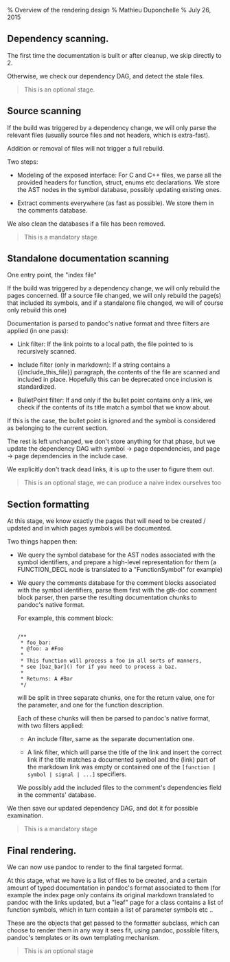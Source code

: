 % Overview of the rendering design
% Mathieu Duponchelle
% July 26, 2015

Dependency scanning.
--------------------

The first time the documentation is built or after cleanup, we skip
directly to 2.

Otherwise, we check our dependency DAG, and detect the stale files.

> This is an optional stage.

Source scanning
---------------

If the build was triggered by a dependency change, we will only parse
the relevant files (usually source files and not headers, which is
extra-fast).

Addition or removal of files will not trigger a full rebuild.

Two steps:

*   Modeling of the exposed interface:
    For C and C++ files, we parse all the provided headers for
    function, struct, enums etc declarations. We store the
    AST nodes in the symbol database, possibly updating existing
    ones.

*   Extract comments everywhere (as fast as possible). We store
    them in the comments database.

We also clean the databases if a file has been removed.

> This is a mandatory stage

Standalone documentation scanning
---------------------------------

One entry point, the "index file"

If the build was triggered by a dependency change, we will only rebuild
the pages concerned. (If a source file changed, we will only rebuild the
page(s) that included its symbols, and if a standalone file changed, we
will of course only rebuild this one)

Documentation is parsed to pandoc's native format and three filters
are applied (in one pass):

*   Link filter: If the link points to a local path, the file pointed
    to is recursively scanned.

*   Include filter (only in markdown): If a string contains a {{include\_this\_file}}
    paragraph, the contents of the file are scanned and included in place.
Hopefully this can be deprecated once inclusion is standardized.

*   BulletPoint filter: If and only if the bullet point contains only a link,
    we check if the contents of its title match a symbol that we know about.

If this is the case, the bullet point is ignored and the symbol is
considered as belonging to the current section.

The rest is left unchanged, we don't store anything for that phase, but
we update the dependency DAG with symbol -> page dependencies, and
page -> page dependencies in the include case.

We explicitly don't track dead links, it is up to the user to figure them out.

> This is an optional stage, we can produce a naive index ourselves too

Section formatting
------------------

At this stage, we know exactly the pages that will need to be created / updated
and in which pages symbols will be documented.

Two things happen then:

*   We query the symbol database for the AST nodes associated with
    the symbol identifiers, and prepare a high-level representation for them
(a FUNCTION\_DECL node is translated to a "FunctionSymbol" for example)

*   We query the comments database for the comment blocks associated
    with the symbol identifiers, parse them first with the gtk-doc comment
    block parser, then parse the resulting documentation chunks to
    pandoc's native format.

    For example, this comment block:

    ```

    /**
     * foo_bar:
     * @foo: a #Foo
     *
     * This function will process a foo in all sorts of manners,
     * see [baz_bar]() for if you need to process a baz.
     *
     * Returns: A #Bar
     */

    ```

    will be split in three separate chunks, one for the return value,
    one for the parameter, and one for the function description.

    Each of these chunks will then be parsed to pandoc's native format,
    with two filters applied:

    * An include filter, same as the separate documentation one.

    * A link filter, which will parse the title of the link and
      insert the correct link if the title matches a documented symbol
      and the (link) part of the markdown link was empty or contained
      one of the `[function | symbol | signal | ...]` specifiers.

    We possibly add the included files to the comment's dependencies
    field in the comments' database.

We then save our updated dependency DAG, and dot it for possible
examination.

> This is a mandatory stage

Final rendering.
----------------

We can now use pandoc to render to the final targeted format.

At this stage, what we have is a list of files to be created,
and a certain amount of typed documentation in pandoc's format
associated to them (for example the index page only contains
its original markdown translated to pandoc with the links
updated, but a "leaf" page for a class contains a list of
function symbols, which in turn contain a list of parameter
symbols etc ..

These are the objects that get passed to the formatter
subclass, which can choose to render them in any way it sees
fit, using pandoc, possible filters, pandoc's templates or
its own templating mechanism.


> This is an optional stage
